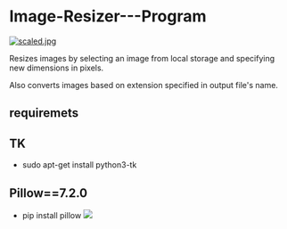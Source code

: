 # Image-Resizer---Program
[![scaled.jpg](https://i.postimg.cc/g0bN9cF2/scaled.jpg)](https://postimg.cc/JsKbZLzf)

Resizes images by selecting an image from local storage and specifying new dimensions in pixels.

Also converts images based on extension specified in output file's name.
## requiremets
## TK
- sudo apt-get install python3-tk
## Pillow==7.2.0
- pip install pillow
![](images/ship.bmp)
